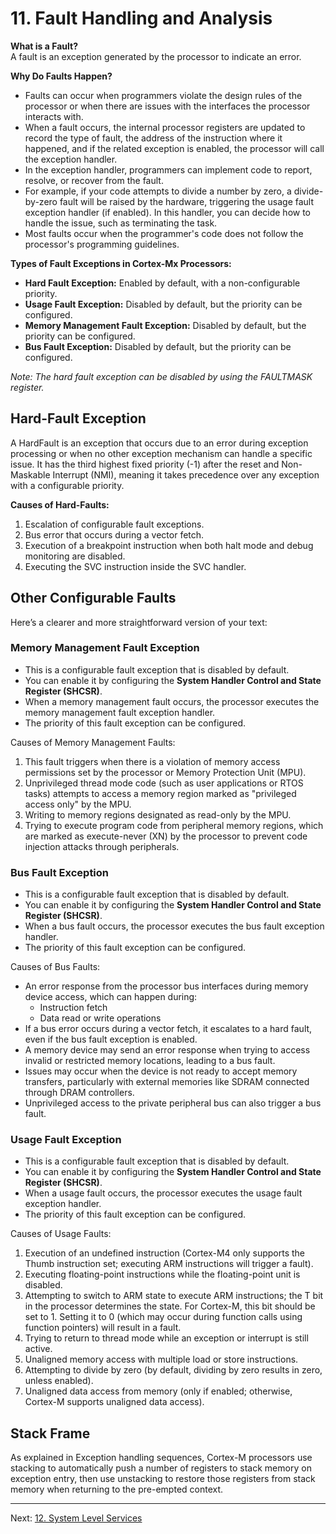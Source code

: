 # 11. Fault Handling and Analysis

**What is a Fault?**  
A fault is an exception generated by the processor to indicate an error.

**Why Do Faults Happen?**  
- Faults can occur when programmers violate the design rules of the processor or when there are issues with the interfaces the processor interacts with.
- When a fault occurs, the internal processor registers are updated to record the type of fault, the address of the instruction where it happened, and if the related exception is enabled, the processor will call the exception handler.
- In the exception handler, programmers can implement code to report, resolve, or recover from the fault. 
- For example, if your code attempts to divide a number by zero, a divide-by-zero fault will be raised by the hardware, triggering the usage fault exception handler (if enabled). In this handler, you can decide how to handle the issue, such as terminating the task.
- Most faults occur when the programmer's code does not follow the processor's programming guidelines.

**Types of Fault Exceptions in Cortex-Mx Processors:**
- **Hard Fault Exception:** Enabled by default, with a non-configurable priority.
- **Usage Fault Exception:** Disabled by default, but the priority can be configured.
- **Memory Management Fault Exception:** Disabled by default, but the priority can be configured.
- **Bus Fault Exception:** Disabled by default, but the priority can be configured.

*Note: The hard fault exception can be disabled by using the FAULTMASK register.*

## Hard-Fault Exception

A HardFault is an exception that occurs due to an error during exception processing or when no other exception mechanism can handle a specific issue. It has the third highest fixed priority (-1) after the reset and Non-Maskable Interrupt (NMI), meaning it takes precedence over any exception with a configurable priority.

**Causes of Hard-Faults:**
1. Escalation of configurable fault exceptions.
2. Bus error that occurs during a vector fetch.
3. Execution of a breakpoint instruction when both halt mode and debug monitoring are disabled.
4. Executing the SVC instruction inside the SVC handler.

## Other Configurable Faults

Here’s a clearer and more straightforward version of your text:

### Memory Management Fault Exception

- This is a configurable fault exception that is disabled by default. 
- You can enable it by configuring the **System Handler Control and State Register (SHCSR)**.
- When a memory management fault occurs, the processor executes the memory management fault exception handler.
- The priority of this fault exception can be configured.

Causes of Memory Management Faults:
1. This fault triggers when there is a violation of memory access permissions set by the processor or Memory Protection Unit (MPU).
2. Unprivileged thread mode code (such as user applications or RTOS tasks) attempts to access a memory region marked as "privileged access only" by the MPU.
3. Writing to memory regions designated as read-only by the MPU.
4. Trying to execute program code from peripheral memory regions, which are marked as execute-never (XN) by the processor to prevent code injection attacks through peripherals.

### Bus Fault Exception

- This is a configurable fault exception that is disabled by default.
- You can enable it by configuring the **System Handler Control and State Register (SHCSR)**.
- When a bus fault occurs, the processor executes the bus fault exception handler.
- The priority of this fault exception can be configured.

Causes of Bus Faults:
- An error response from the processor bus interfaces during memory device access, which can happen during:
  - Instruction fetch
  - Data read or write operations
- If a bus error occurs during a vector fetch, it escalates to a hard fault, even if the bus fault exception is enabled.
- A memory device may send an error response when trying to access invalid or restricted memory locations, leading to a bus fault.
- Issues may occur when the device is not ready to accept memory transfers, particularly with external memories like SDRAM connected through DRAM controllers.
- Unprivileged access to the private peripheral bus can also trigger a bus fault.

### Usage Fault Exception

- This is a configurable fault exception that is disabled by default.
- You can enable it by configuring the **System Handler Control and State Register (SHCSR)**.
- When a usage fault occurs, the processor executes the usage fault exception handler.
- The priority of this fault exception can be configured.

Causes of Usage Faults:
1. Execution of an undefined instruction (Cortex-M4 only supports the Thumb instruction set; executing ARM instructions will trigger a fault).
2. Executing floating-point instructions while the floating-point unit is disabled.
3. Attempting to switch to ARM state to execute ARM instructions; the T bit in the processor determines the state. For Cortex-M, this bit should be set to 1. Setting it to 0 (which may occur during function calls using function pointers) will result in a fault.
4. Trying to return to thread mode while an exception or interrupt is still active.
5. Unaligned memory access with multiple load or store instructions.
6. Attempting to divide by zero (by default, dividing by zero results in zero, unless enabled).
7. Unaligned data access from memory (only if enabled; otherwise, Cortex-M supports unaligned data access).

## Stack Frame

As explained in Exception handling sequences, Cortex-M processors use stacking to automatically push a number of registers to stack memory on exception entry, then use unstacking to restore those registers from stack memory when returning to the pre-empted context.

---

Next: [12. System Level Services](12_system_level.md)